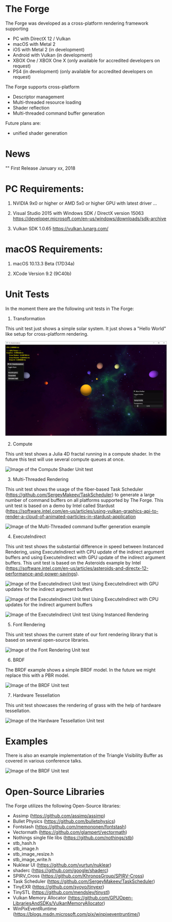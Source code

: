 # The Forge
The Forge was developed as a cross-platform rendering framework supporting
- PC with DirectX 12 / Vulkan
- macOS with Metal 2
- iOS with Metal 2 (in development)
- Android with Vulkan (in development)
- XBOX One / XBOX One X (only available for accredited developers on request)
- PS4 (in development) (only available for accredited developers on request)

The Forge supports cross-platform
- Descriptor management
- Multi-threaded resource loading
- Shader reflection
- Multi-threaded command buffer generation

Future plans are:
- unified shader generation


# News
"" First Release January xx, 2018



# PC Requirements:

1. NVIDIA 9x0 or higher or AMD 5x0 or higher GPU with latest driver ...

2. Visual Studio 2015 with Windows SDK / DirectX version 15063
https://developer.microsoft.com/en-us/windows/downloads/sdk-archive

3. Vulkan SDK 1.0.65 
https://vulkan.lunarg.com/


# macOS Requirements:

1. macOS 10.13.3 Beta (17D34a)

2. XCode Version 9.2 (9C40b)


# Unit Tests
In the moment there are the following unit tests in The Forge:

1. Transformation

This unit test just shows a simple solar system. It just shows a "Hello World" like setup for cross-platform rendering.

![Image of the Transformations Unit test](https://github.com/ConfettiFX/The-Forge/blob/master/Screenshots/01_Transformations.PNG)

2. Compute

This unit test shows a Julia 4D fractal running in a compute shader. In the future this test will use several compute queues at once.

![Image of the Compute Shader Unit test](https://github.com/ConfettiFX/The-Forge/blob/master/Screenshots/02_Compute.PNG)

3. Multi-Threaded Rendering

This unit test shows the usage of the fiber-based Task Scheduler (https://github.com/SergeyMakeev/TaskScheduler) to generate a large number of command buffers on all platforms supported by The Forge. This unit test is based on a demo by Intel called Stardust (https://software.intel.com/en-us/articles/using-vulkan-graphics-api-to-render-a-cloud-of-animated-particles-in-stardust-application

![Image of the Multi-Threaded command buffer generation example](https://github.com/ConfettiFX/The-Forge/blob/master/Screenshots/03_MultiThreading.PNG)

4. ExecuteIndirect

This unit test shows the substantial difference in speed between Instanced Rendering, using ExecuteIndirect with CPU update of the indirect argument buffers and using ExecuteIndirect with GPU update of the indirect argument buffers.
This unit test is based on the Asteroids example by Intel (https://software.intel.com/en-us/articles/asteroids-and-directx-12-performance-and-power-savings).

![Image of the ExecuteIndirect Unit test](https://github.com/ConfettiFX/The-Forge/blob/master/Screenshots/04_ExecuteIndirect.PNG)
Using ExecuteIndirect with GPU updates for the indirect argument buffers

![Image of the ExecuteIndirect Unit test](https://github.com/ConfettiFX/The-Forge/blob/master/Screenshots/04_ExecuteIndirect_2.PNG)
Using ExecuteIndirect with CPU updates for the indirect argument buffers

![Image of the ExecuteIndirect Unit test](https://github.com/ConfettiFX/The-Forge/blob/master/Screenshots/04_ExecuteIndirect_3.PNG)
Using Instanced Rendering

5. Font Rendering

This unit test shows the current state of our font rendering library that is based on several open-source libraries.

![Image of the Font Rendering Unit test](https://github.com/ConfettiFX/The-Forge/blob/master/Screenshots/05_FontRendering.PNG)

6. BRDF

The BRDF example shows a simple BRDF model. In the future we might replace this with a PBR model.

![Image of the BRDF Unit test](https://github.com/ConfettiFX/The-Forge/blob/master/Screenshots/06_BRDF.PNG)

7. Hardware Tessellation

This unit test showcases the rendering of grass with the help of hardware tessellation.

![Image of the Hardware Tessellation Unit test](https://github.com/ConfettiFX/The-Forge/blob/master/Screenshots/07_Hardware_Tessellation.PNG)

# Examples
There is also an example implementation of the Triangle Visibility Buffer as covered in various conference talks.

![Image of the BRDF Unit test](https://github.com/ConfettiFX/The-Forge/blob/master/Screenshots/Visibility_Buffer.png)




# Open-Source Libraries
The Forge utilizes the following Open-Source libraries:
* Assimp (https://github.com/assimp/assimp)
* Bullet Physics (https://github.com/bulletphysics)
* Fontstash (https://github.com/memononen/fontstash)
* Vectormath (https://github.com/glampert/vectormath)
* Nothings single file libs (https://github.com/nothings/stb)
 * stb_hash.h
 * stb_image.h
 * stb_image_resize.h
 * stb_image_write.h
* Nuklear UI (https://github.com/vurtun/nuklear)
* shaderc (https://github.com/google/shaderc)
* SPIRV_Cross (https://github.com/KhronosGroup/SPIRV-Cross)
* Task Scheduler (https://github.com/SergeyMakeev/TaskScheduler)
* TinyEXR (https://github.com/syoyo/tinyexr)
* TinySTL (https://github.com/mendsley/tinystl)
* Vulkan Memory Allocator (https://github.com/GPUOpen-LibrariesAndSDKs/VulkanMemoryAllocator)
* WinPixEventRuntime (https://blogs.msdn.microsoft.com/pix/winpixeventruntime/)